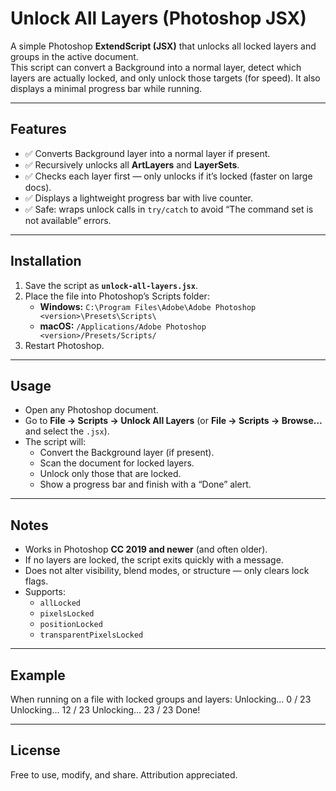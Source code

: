 # Unlock All Layers (Photoshop JSX)

A simple Photoshop **ExtendScript (JSX)** that unlocks all locked layers and groups in the active document.  
This script can convert a Background into a normal layer, detect which layers are actually locked, and only unlock those targets (for speed). It also displays a minimal progress bar while running.

---

## Features
- ✅ Converts Background layer into a normal layer if present.  
- ✅ Recursively unlocks all **ArtLayers** and **LayerSets**.  
- ✅ Checks each layer first — only unlocks if it’s locked (faster on large docs).  
- ✅ Displays a lightweight progress bar with live counter.  
- ✅ Safe: wraps unlock calls in `try/catch` to avoid “The command set is not available” errors.  

---

## Installation
1. Save the script as **`unlock-all-layers.jsx`**.  
2. Place the file into Photoshop’s Scripts folder:  
   - **Windows:** `C:\Program Files\Adobe\Adobe Photoshop <version>\Presets\Scripts\`  
   - **macOS:** `/Applications/Adobe Photoshop <version>/Presets/Scripts/`  
3. Restart Photoshop.  

---

## Usage
- Open any Photoshop document.  
- Go to **File → Scripts → Unlock All Layers** (or **File → Scripts → Browse…** and select the `.jsx`).  
- The script will:
  - Convert the Background layer (if present).  
  - Scan the document for locked layers.  
  - Unlock only those that are locked.  
  - Show a progress bar and finish with a “Done” alert.  

---

## Notes
- Works in Photoshop **CC 2019 and newer** (and often older).  
- If no layers are locked, the script exits quickly with a message.  
- Does not alter visibility, blend modes, or structure — only clears lock flags.  
- Supports:
  - `allLocked`
  - `pixelsLocked`
  - `positionLocked`
  - `transparentPixelsLocked`

---

## Example
When running on a file with locked groups and layers:
Unlocking… 0 / 23
Unlocking… 12 / 23
Unlocking… 23 / 23
Done!

---

## License
Free to use, modify, and share. Attribution appreciated.

